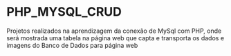 # PHP_MYSQL_CRUD
Projetos realizados na aprendizagem da conexão de MySql com PHP, onde será mostrada uma tabela na página web que capta e transporta os dados e imagens do Banco de Dados para página web
